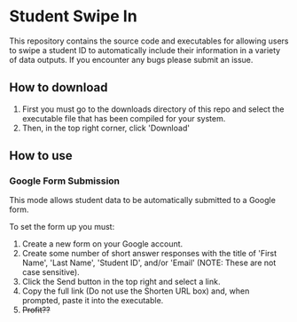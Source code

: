 # Student Swipe In
This repository contains the source code and executables for allowing users to swipe a student ID to automatically include their information in a variety of data outputs. If you encounter any bugs please submit an issue.

## How to download
1) First you must go to the downloads directory of this repo and select the executable file that has been compiled for your system.
2) Then, in the top right corner, click 'Download'

## How to use
### Google Form Submission
This mode allows student data to be automatically submitted to a Google form.

To set the form up you must:
1) Create a new form on your Google account.
2) Create some number of short answer responses with the title of 'First Name', 'Last Name', 'Student ID', and/or 'Email' (NOTE: These are not case sensitive).
3) Click the Send button in the top right and select a link.
4) Copy the full link (Do not use the Shorten URL box) and, when prompted, paste it into the executable.
5) ~~Profit??~~

